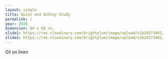 ```yaml
---
layout: single
title: Quinn and Ashley Study
permalink: /
year: 2020
dimension: 84 x 60 in.
slide1: https://res.cloudinary.com/brightplum/image/upload/v1624571091/ashleyjan/2020/Quinn_and_Ashley_.jpg
slide2: https://res.cloudinary.com/brightplum/image/upload/v1624571091/ashleyjan/2020/Quinn_and_Ashley_.jpg
---
```


Oil on linen
